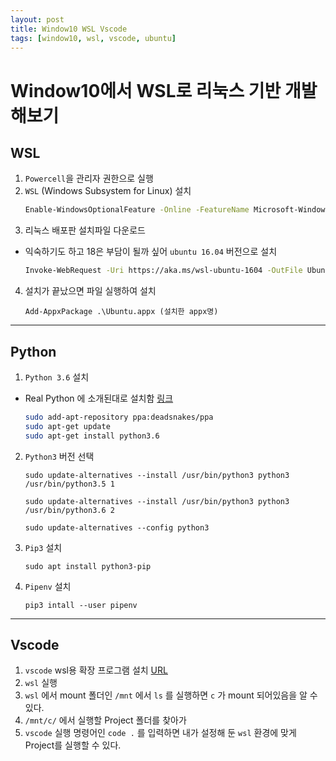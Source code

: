 ```yaml
---
layout: post
title: Window10 WSL Vscode
tags: [window10, wsl, vscode, ubuntu]
---
```


# Window10에서 WSL로 리눅스 기반 개발해보기

## WSL

1. `Powercell`을 관리자 권한으로 실행
2. `WSL` (Windows Subsystem for Linux) 설치
   ```bash
   Enable-WindowsOptionalFeature -Online -FeatureName Microsoft-Windows-Subsystem-Linux
   ```
3. 리눅스 배포판 설치파일 다운로드

- 익숙하기도 하고 18은 부담이 될까 싶어 `ubuntu 16.04` 버전으로 설치
  ```bash
  Invoke-WebRequest -Uri https://aka.ms/wsl-ubuntu-1604 -OutFile Ubuntu.appx -UseBasicParsing
  ```

4. 설치가 끝났으면 파일 실행하여 설치
   ```
   Add-AppxPackage .\Ubuntu.appx (설치한 appx명)
   ```

---

## Python

1. `Python 3.6` 설치

- Real Python 에 소개된대로 설치함 [링크](https://realpython.com/installing-python/#ubuntu)
  ```bash
  sudo add-apt-repository ppa:deadsnakes/ppa
  sudo apt-get update
  sudo apt-get install python3.6
  ```

2. `Python3` 버전 선택

   ```
   sudo update-alternatives --install /usr/bin/python3 python3 /usr/bin/python3.5 1

   sudo update-alternatives --install /usr/bin/python3 python3 /usr/bin/python3.6 2

   sudo update-alternatives --config python3
   ```

3. `Pip3` 설치
   ```
   sudo apt install python3-pip
   ```
4. `Pipenv` 설치
   ```
   pip3 intall --user pipenv
   ```

---

## Vscode

1. `vscode` wsl용 확장 프로그램 설치 [URL](https://marketplace.visualstudio.com/items?itemName=ms-vscode-remote.remote-wsl)
2. `wsl` 실행
3. `wsl` 에서 mount 폴더인 `/mnt` 에서 `ls` 를 실행하면 `c` 가 mount 되어있음을 알 수 있다.
4. `/mnt/c/` 에서 실행할 Project 폴더를 찾아가
5. `vscode` 실행 명령어인 `code .` 를 입력하면 내가 설정해 둔 `wsl` 환경에 맞게 Project를 실행할 수 있다.
